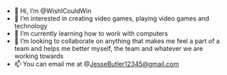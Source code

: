 - 👋 Hi, I’m @WishICouldWin
- 👀 I’m interested in creating video games, playing video games and technology 
- 🌱 I’m currently learning how to work with computers 
- 💞️ I’m looking to collaborate on anything that makes me feel a part of a team and helps me better myself, the team and whatever we are working towards 
- 📫 You can email me at @JesseButler12345@gmail.com

<!---
WishICouldWin/WishICouldWin is a ✨ special ✨ repository because its `README.md` (this file) appears on your GitHub profile.
You can click the Preview link to take a look at your changes.
--->
